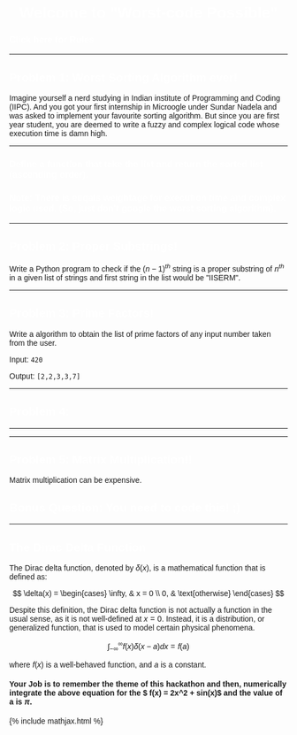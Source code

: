 <style>
body {
  font-family: Arial, sans-serif;
  background-color: ;
}

h1, h2, h3 {
  color: white;
}

a {
  color: white;
  text-decoration: none;
}
/* other styling rules */
  .poster {
    max-height: 100vh;
  }
</style>
# <center> Welcome to "Worst-code Possible"
### [ Click here for Rules ](./rules)

<hr color="black">

## Problem 1: Worst Sorting Algorithm ever!
Imagine yourself a nerd studying in Indian institute of Programming and Coding (IIPC). And you got your first internship in Microogle under Sundar Nadela and was asked to implement your favourite sorting algorithm. But since you are first year student, you are deemed to write a fuzzy and complex logical code whose execution time is damn high. 
<hr color="black">

### Define a function that take the list and return the sorted list (ascending order).

### Note: There is euqals weightage for execution time and complex logic used. (So, just don't google the worst sorting algorithm).

*** 

## Problem 2: Proper Substrings!
Write a Python program to check if the ${(n-1)}^{th}$ string is a proper substring of $n^{th}$ in a given list of strings and first string in the list would be "IISERM".

<hr color="black">



## Problem 3: Prime Factors!
Write a algorithm to obtain the list of prime factors of any input number taken from the user.

Input: `420`

Output: `[2,2,3,3,7]`


<hr color="black">

## Problem 4: 



<hr color="black">



<hr color="black">

## Problem 5: Matrix Multiplication!!

Matrix multiplication can be expensive. 

## Bonus Question: You need to code this! ;)
***
## The Dirac Delta Function

The Dirac delta function, denoted by $\delta(x)$, is a mathematical function that is defined as:

$$
\delta(x) = \begin{cases} 
      \infty, & x = 0 \\
      0, & \text{otherwise} 
   \end{cases}
$$

Despite this definition, the Dirac delta function is not actually a function in the usual sense, as it is not well-defined at $x = 0$. Instead, it is a distribution, or generalized function, that is used to model certain physical phenomena.


$$
\int_{-\infty}^{\infty}f(x)\delta(x-a)dx = f(a)
$$

where $f(x)$ is a well-behaved function, and $a$ is a constant.


#### Your Job is to remember the theme of this hackathon and then, numerically integrate the above equation for the $ f(x) = 2x^2 + sin(x)$ and the value of a is $\pi$. 


{% include mathjax.html %}